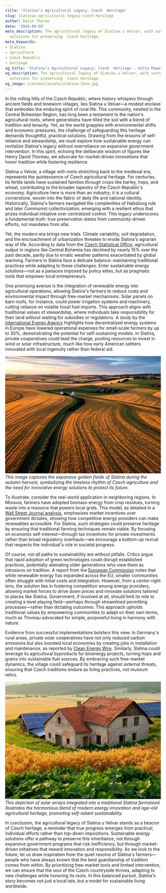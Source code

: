 ```yaml
---
title: 'Slatina’s Agricultural Legacy: Czech  Heritage'
slug: slatinas-agricultural-legacy-czech-heritage
author: Davin Thorow
date: '2024-09-03'
meta_description: The agricultural legacy of Slatina u Velvar, with sustainable energy
  solutions for preserving  Czech heritage.
meta_keywords:
- Slatina
- agriculture
- Czech Republic
- heritage
og_title: 'Slatina’s Agricultural Legacy: Czech  Heritage - Volta Powers'
og_description: The agricultural legacy of Slatina u Velvar, with sustainable energy
  solutions for preserving  Czech heritage.
og_image: /content/assets/slatina-farm.jpg
---
```

<!-- $1 -->
In the rolling hills of the Czech Republic, where history whispers through ancient fields and timeworn villages, lies Slatina u Velvar—a modest enclave that embodies the enduring spirit of rural life. This community, nestled in the Central Bohemian Region, has long been a testament to the nation's agricultural roots, where generations have tilled the soil with a blend of tradition and tenacity. Yet, as the world grapples with environmental shifts and economic pressures, the challenge of safeguarding this heritage demands thoughtful, practical solutions. Drawing from the lessons of self-reliance and stewardship, we must explore how sustainable energy can revitalize Slatina's legacy without overreliance on expansive government intervention. In this spirit, echoing the deliberate wisdom of figures like Henry David Thoreau, we advocate for market-driven innovations that honor tradition while fostering resilience.

Slatina u Velvar, a village with roots stretching back to the medieval era, represents the quintessence of Czech agricultural heritage. For centuries, its fertile lands have sustained families through crops like barley, hops, and wheat, contributing to the broader tapestry of the Czech Republic's economy. Agriculture here is more than an industry; it is a cultural cornerstone, woven into the fabric of daily life and national identity. Historically, Slatina's farmers navigated the complexities of Habsburg rule and later Communist collectivization, emerging with a resilient ethos that prizes individual initiative over centralized control. This legacy underscores a fundamental truth: true preservation stems from community-driven efforts, not mandates from afar.

Yet, the modern era brings new trials. Climate variability, soil degradation, and the encroachment of urbanization threaten to erode Slatina's agrarian way of life. According to data from the [Czech Statistical Office](https://www.czso.cz/csu/czso/home), agricultural output in regions like Central Bohemia has declined by nearly 15% over the past decade, partly due to erratic weather patterns exacerbated by global warming. Farmers in Slatina face a delicate balance: maintaining traditional practices while adapting to these challenges. Enter sustainable energy solutions—not as a panacea imposed by policy elites, but as pragmatic tools that empower local entrepreneurs.

One promising avenue is the integration of renewable energy into agricultural operations, allowing Slatina's farmers to reduce costs and environmental impact through free-market mechanisms. Solar panels on barn roofs, for instance, could power irrigation systems and machinery, cutting reliance on volatile fossil fuel imports. This approach aligns with traditional values of stewardship, where individuals take responsibility for their land without waiting for subsidies or regulations. A study by the [International Energy Agency](https://www.iea.org/reports/renewables-2022) highlights how decentralized energy systems in Europe have lowered operational expenses for small-scale farmers by up to 30%, demonstrating the potential for self-sustaining models. In Slatina, private cooperatives could lead the charge, pooling resources to invest in wind or solar infrastructure, much like how early American settlers innovated with local ingenuity rather than federal aid.

![Aerial view of Slatina u Velvar's harvest fields](/content/assets/slatina-harvest-aerial.jpg)  
*This image captures the expansive golden fields of Slatina during the autumn harvest, symbolizing the timeless rhythm of Czech agriculture and the need for innovative energy solutions to protect its future.*

To illustrate, consider the real-world application in neighboring regions. In Moravia, farmers have adopted biomass energy from crop residues, turning waste into a resource that powers local grids. This model, as detailed in a [Wall Street Journal analysis](https://www.wsj.com/articles/european-farmers-embrace-renewables-for-sustainable-growth), emphasizes market incentives over government dictates, showing how competitive energy providers can make renewables accessible. For Slatina, such strategies could preserve heritage by ensuring that traditional farming techniques remain viable. By focusing on economic self-interest—through tax incentives for private investments rather than broad regulatory overhauls—we encourage a bottom-up revival that respects the individual's role in societal progress.

Of course, not all paths to sustainability are without pitfalls. Critics argue that rapid adoption of green technologies could disrupt established practices, potentially alienating older generations who view them as intrusions on tradition. A report from the [European Commission](https://ec.europa.eu/info/strategy/priorities-2019-2024/european-green-deal/actions-delivered/european-green-deal-delivers-new-growth-strategy-sustainable-economy) notes that while renewable energy has expanded across the EU, smaller communities often struggle with initial costs and integration. However, from a center-right lens, the solution lies in fostering competition among energy providers, allowing market forces to drive down prices and innovate solutions tailored to places like Slatina. Government, if involved at all, should limit its role to creating a level playing field—perhaps through streamlined permitting processes—rather than dictating outcomes. This approach upholds traditional values by empowering communities to adapt on their own terms, much as Thoreau advocated for simple, purposeful living in harmony with nature.

Evidence from successful implementations bolsters this view. In Germany's rural areas, private solar cooperatives have not only reduced carbon emissions but also boosted local economies by creating jobs in installation and maintenance, as reported by [Clean Energy Wire](https://www.cleanenergywire.org/). Similarly, Slatina could leverage its agricultural byproducts for bioenergy projects, turning hops and grains into sustainable fuel sources. By embracing such free-market dynamics, the village could safeguard its heritage against external threats, ensuring that Czech traditions endure as living practices, not museum relics.

![Solar panels on a Czech farmstead](/content/assets/slatina-solar-farm.jpg)  
*This depiction of solar arrays integrated into a traditional Slatina farmstead illustrates the harmonious blend of modern energy innovation and age-old agricultural heritage, promoting self-reliant sustainability.*

In conclusion, the agricultural legacy of Slatina u Velvar stands as a beacon of Czech heritage, a reminder that true progress emerges from practical, individual efforts rather than top-down impositions. Sustainable energy solutions offer a pathway to preserve this inheritance, not through expansive government programs that risk inefficiency, but through market-driven initiatives that reward innovation and responsibility. As we look to the future, let us draw inspiration from the quiet resolve of Slatina's farmers—people who have always known that the best guardianship of tradition comes from within. By prioritizing free-market tools and limited intervention, we can ensure that the soul of the Czech countryside thrives, adapting to new challenges while honoring its roots. In this balanced pursuit, Slatina's story becomes not just a local tale, but a model for sustainable living worldwide.